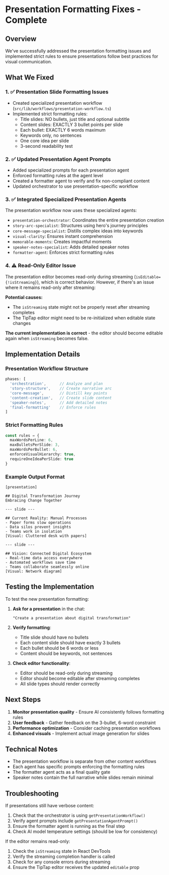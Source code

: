 # Presentation Formatting Fixes - Complete

## Overview
We've successfully addressed the presentation formatting issues and implemented strict rules to ensure presentations follow best practices for visual communication.

## What We Fixed

### 1. ✅ Presentation Slide Formatting Issues
- Created specialized presentation workflow (`src/lib/workflows/presentation-workflow.ts`)
- Implemented strict formatting rules:
  - Title slides: NO bullets, just title and optional subtitle
  - Content slides: EXACTLY 3 bullet points per slide
  - Each bullet: EXACTLY 6 words maximum
  - Keywords only, no sentences
  - One core idea per slide
  - 3-second readability test

### 2. ✅ Updated Presentation Agent Prompts
- Added specialized prompts for each presentation agent
- Enforced formatting rules at the agent level
- Created a formatter agent to verify and fix non-compliant content
- Updated orchestrator to use presentation-specific workflow

### 3. ✅ Integrated Specialized Presentation Agents
The presentation workflow now uses these specialized agents:
- `presentation-orchestrator`: Coordinates the entire presentation creation
- `story-arc-specialist`: Structures using hero's journey principles
- `core-message-specialist`: Distills complex ideas into keywords
- `visual-clarity`: Ensures instant comprehension
- `memorable-moments`: Creates impactful moments
- `speaker-notes-specialist`: Adds detailed speaker notes
- `formatter-agent`: Enforces strict formatting rules

### 4. ⚠️ Read-Only Editor Issue
The presentation editor becomes read-only during streaming (`isEditable={!isStreaming}`), which is correct behavior. However, if there's an issue where it remains read-only after streaming:

**Potential causes:**
- The `isStreaming` state might not be properly reset after streaming completes
- The TipTap editor might need to be re-initialized when editable state changes

**The current implementation is correct** - the editor should become editable again when `isStreaming` becomes false.

## Implementation Details

### Presentation Workflow Structure
```typescript
phases: [
  'orchestration',      // Analyze and plan
  'story-structure',    // Create narrative arc
  'core-message',       // Distill key points
  'content-creation',   // Create slide content
  'speaker-notes',      // Add detailed notes
  'final-formatting'    // Enforce rules
]
```

### Strict Formatting Rules
```typescript
const rules = {
  maxWordsPerLine: 6,
  maxBulletsPerSlide: 3,
  maxWordsPerBullet: 6,
  enforceVisualHierarchy: true,
  requireOneIdeaPerSlide: true
}
```

### Example Output Format
```
[presentation]

## Digital Transformation Journey
Embracing Change Together

--- slide ---

## Current Reality: Manual Processes
- Paper forms slow operations
- Data silos prevent insights
- Teams work in isolation
[Visual: Cluttered desk with papers]

--- slide ---

## Vision: Connected Digital Ecosystem
- Real-time data access everywhere
- Automated workflows save time
- Teams collaborate seamlessly online
[Visual: Network diagram]
```

## Testing the Implementation

To test the new presentation formatting:

1. **Ask for a presentation** in the chat:
   ```
   "Create a presentation about digital transformation"
   ```

2. **Verify formatting**:
   - Title slide should have no bullets
   - Each content slide should have exactly 3 bullets
   - Each bullet should be 6 words or less
   - Content should be keywords, not sentences

3. **Check editor functionality**:
   - Editor should be read-only during streaming
   - Editor should become editable after streaming completes
   - All slide types should render correctly

## Next Steps

1. **Monitor presentation quality** - Ensure AI consistently follows formatting rules
2. **User feedback** - Gather feedback on the 3-bullet, 6-word constraint
3. **Performance optimization** - Consider caching presentation workflows
4. **Enhanced visuals** - Implement actual image generation for slides

## Technical Notes

- The presentation workflow is separate from other content workflows
- Each agent has specific prompts enforcing the formatting rules
- The formatter agent acts as a final quality gate
- Speaker notes contain the full narrative while slides remain minimal

## Troubleshooting

If presentations still have verbose content:
1. Check that the orchestrator is using `getPresentationWorkflow()`
2. Verify agent prompts include `getPresentationAgentPrompt()`
3. Ensure the formatter agent is running as the final step
4. Check AI model temperature settings (should be low for consistency)

If the editor remains read-only:
1. Check the `isStreaming` state in React DevTools
2. Verify the streaming completion handler is called
3. Check for any console errors during streaming
4. Ensure the TipTap editor receives the updated `editable` prop
